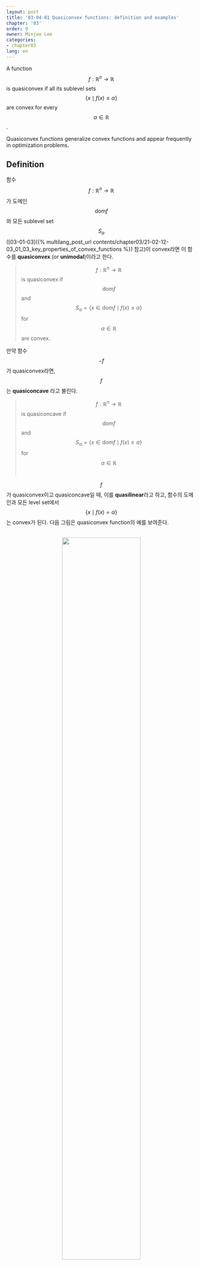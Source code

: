```yaml
---
layout: post
title: '03-04-01 Quasiconvex functions: definition and examples'
chapter: '03'
order: 9
owner: Minjoo Lee
categories:
- chapter03
lang: en
---
```


A function $$f:\mathbb{R}^n \rightarrow \mathbb{R}$$ is quasiconvex if all its sublevel sets $$\{x \mid f(x) \leq \alpha\}$$ are convex for every $$\alpha \in \mathbb{R}$$.

Quasiconvex functions generalize convex functions and appear frequently in optimization problems.

## Definition

함수 $$f: \mathbb{R}^n \rightarrow \mathbb{R}$$가 도메인 $$ \text{dom}f$$와 모든 sublevel set $$S_{\alpha}$$([03-01-03]({% multilang_post_url contents/chapter03/21-02-12-03_01_03_key_properties_of_convex_functions %}) 참고)이 convex라면 이 함수를 **quasiconvex** (or **unimodal**)이라고 한다.

>$$f : \mathbb{R}^n \rightarrow \mathbb{R}$$ is quasiconvex if $$\text{dom}f$$ and
>$$S_{\alpha} =\{x \in \text{dom}f \mid f(x) \leq \alpha\}$$ for $$\alpha \in \mathbb{R}$$ are convex.


만약 함수 $$-f$$가 quasiconvex라면, $$f$$는 **quasiconcave** 라고 불린다.<br>
>$$f : \mathbb{R}^n \rightarrow \mathbb{R}$$ is quasiconcave if $$\text{dom}f$$ and
>$$S_{\alpha} = \{ x \in \text{dom}f \mid f(x) \geq \alpha \}$$ for $$\alpha \in \mathbb{R}$$<br>

$$f$$가 quasiconvex이고 quasiconcave일 때, 이를 **quasilinear**라고 하고, 함수의 도메인과 모든 level set에서 $$\{x \mid f(x)=\alpha\}$$는 convex가 된다. 다음 그림은 quasiconvex function의 예를 보여준다.<br><br>

<figure class="image" style="align: center;">
<p align="center">
 <img src="{{ site.baseurl }}/img/chapter_img/chapter03/Fig3.9_quasiconvex_ftn_cAsoUpr.png" alt="" width="70%" height="70%">
 <figcaption style="text-align: center;">[Fig1] quasiconvex function on R [1]</figcaption>
</p>
</figure>


$$\alpha$$에 대하여, $$\alpha$$-sublevel set $$S_{\alpha}$$는 convex, 즉 interval $$[a,b]$$이다. $$\beta$$-sublevel set $$S_{\beta}$$는 interval ($$-\infty,c$$]을 갖는다. **Convex function은 convex sublevel set을 가지며, quasiconvex가 성립하지만, 그 역은 성립하지 않는다.**
> $$f$$ : convex $$\Longrightarrow$$ $$f$$ : quasiconvex


<br>
## Examples

Quasiconvex에서의 다양한 예제를 살펴보자.

#### Logarithm
$$R_{++}$$공간에서의 $$\log x$$는 quasiconvex이다. (또한 quasiconcave이므로, quasilinear의 성질을 갖는다.)
> $$\log x$$ on $$\mathbb{R}$$
<br>


#### Ceiling function
Ceiling function은 quasiconvex이다. (또한 quasiconcave 이다.)
>$$\text{ceil}(x) = \inf \{z \in Z \mid z \geq x\}$$
<br>



#### Length of vector
$$x \in \mathbb{R}^n$$의 길이를 nonzero component의 가장 큰 index 값으로 놓는다면,
>$$f(x) = \max\{i \mid x_i \neq 0\}$$.<br>

이 성립하며, <br>

>$$f(x) \leq \alpha \iff x_i = 0$$ for $$i = \lfloor\alpha\rfloor + 1,...,n.$$ on $$\mathbb{R}^n$$<br>

의 subspace를 만족하므로, quasiconvex이다.<br>
(※ subspace : subspace 내에 있는 모든 원소들은 덧셈, 곱셈에 대해 닫혀있다. $$\mathbb{R}^n$$의 subspace도 convex set 이다.)<br>



#### Linear-fractional function
다음 조건에서, function $$f$$ 는 quasiconvex이자 quasiconcave, 즉 quasilinear이다.<br>
>$$f(x) = \frac{a^Tx+b}{c^Tx+d}$$ with $$\text{dom}f =\{x \mid c^Tx + d > 0\}$$<br>



#### Distance ratio function
$$a, b \in \mathbb{R}^n$$이고, function $$f$$를 다음과 같이 정의할 때, 즉, x와 a 간의 유클리디안 거리와 x와 b 간의 유클리디안 거리의 비율을 나타내는 function $$f$$에서,
$$f$$는 halfspace $$\{x \mid \parallel x - a \parallel_2 \leq \parallel x - b \parallel_2 \}$$ 상에서 quasiconvex이다.

> $$f(x) = \frac{ \parallel x - a \parallel_2 }{ \parallel x - b \parallel_2 } $$<br>


$$\alpha \leq 1$$ 조건에서, 이는 유클리디안 ball 형태의 convex set이 되므로 $$f$$는 quasiconvex가 된다.
